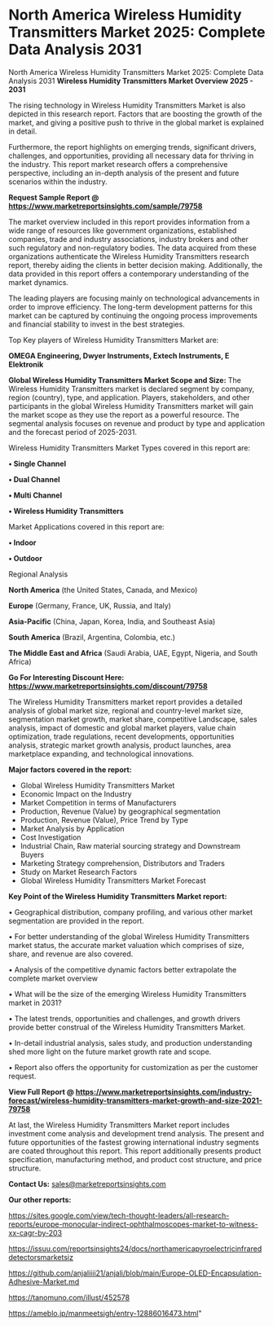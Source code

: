 # North America Wireless Humidity Transmitters Market 2025: Complete Data Analysis 2031
North America Wireless Humidity Transmitters Market 2025: Complete Data Analysis 2031
<Strong> Wireless Humidity Transmitters Market Overview 2025 - 2031</strong>

The rising technology in Wireless Humidity Transmitters Market is also depicted in this research report. Factors that are boosting the growth of the market, and giving a positive push to thrive in the global market is explained in detail.

Furthermore, the report highlights on emerging trends, significant drivers, challenges, and opportunities, providing all necessary data for thriving in the industry. This report market research offers a comprehensive perspective, including an in-depth analysis of the present and future scenarios within the industry.

<strong>Request Sample Report @ <a href=https://www.marketreportsinsights.com/sample/79758>https://www.marketreportsinsights.com/sample/79758</a></strong>

The market overview included in this report provides information from a wide range of resources like government organizations, established companies, trade and industry associations, industry brokers and other such regulatory and non-regulatory bodies. The data acquired from these organizations authenticate the Wireless Humidity Transmitters research report, thereby aiding the clients in better decision making. Additionally, the data provided in this report offers a contemporary understanding of the market dynamics.

The leading players are focusing mainly on technological advancements in order to improve efficiency. The long-term development patterns for this market can be captured by continuing the ongoing process improvements and financial stability to invest in the best strategies.

Top Key players of Wireless Humidity Transmitters Market are:

<strong>OMEGA Engineering, Dwyer Instruments, Extech Instruments, E Elektronik</strong>

<strong><b>Global Wireless Humidity Transmitters Market Scope and Size:</b></strong>
The Wireless Humidity Transmitters market is declared segment by company, region (country), type, and application. Players, stakeholders, and other participants in the global Wireless Humidity Transmitters market will gain the market scope as they use the report as a powerful resource. The segmental analysis focuses on revenue and product by type and application and the forecast period of 2025-2031.

Wireless Humidity Transmitters Market Types covered in this report are:

<strong>• Single Channel

• Dual Channel

• Multi Channel

• Wireless Humidity Transmitters</strong>

Market Applications covered in this report are:

<strong>• Indoor

• Outdoor</strong> 

Regional Analysis

<strong>North America</strong> (the United States, Canada, and Mexico)

<strong>Europe</strong> (Germany, France, UK, Russia, and Italy)

<strong>Asia-Pacific</strong> (China, Japan, Korea, India, and Southeast Asia)

<strong>South America</strong> (Brazil, Argentina, Colombia, etc.)

<strong>The Middle East and Africa</strong> (Saudi Arabia, UAE, Egypt, Nigeria, and South Africa)

<strong>Go For Interesting Discount Here: <a href=https://www.marketreportsinsights.com/discount/79758>https://www.marketreportsinsights.com/discount/79758</a></strong>

The Wireless Humidity Transmitters market report provides a detailed analysis of global market size, regional and country-level market size, segmentation market growth, market share, competitive Landscape, sales analysis, impact of domestic and global market players, value chain optimization, trade regulations, recent developments, opportunities analysis, strategic market growth analysis, product launches, area marketplace expanding, and technological innovations.

<strong><b>Major factors covered in the report:</b></strong>
<ul>
  <li>Global Wireless Humidity Transmitters Market </li>
  <li>Economic Impact on the Industry</li>
  <li>Market Competition in terms of Manufacturers</li>
  <li>Production, Revenue (Value) by geographical segmentation</li>
  <li>Production, Revenue (Value), Price Trend by Type</li>
  <li>Market Analysis by Application</li>
  <li>Cost Investigation</li>
  <li>Industrial Chain, Raw material sourcing strategy and Downstream Buyers</li>
  <li>Marketing Strategy comprehension, Distributors and Traders</li>
  <li>Study on Market Research Factors</li>
  <li>Global Wireless Humidity Transmitters Market Forecast</li>
</ul>

<strong><b>Key Point of the Wireless Humidity Transmitters Market report:</b></strong>

• Geographical distribution, company profiling, and various other market segmentation are provided in the report.

• For better understanding of the global Wireless Humidity Transmitters market status, the accurate market valuation which comprises of size, share, and revenue are also covered.

• Analysis of the competitive dynamic factors better extrapolate the complete market overview

• What will be the size of the emerging Wireless Humidity Transmitters market in 2031?

• The latest trends, opportunities and challenges, and growth drivers provide better construal of the Wireless Humidity Transmitters Market.

• In-detail industrial analysis, sales study, and production understanding shed more light on the future market growth rate and scope.

• Report also offers the opportunity for customization as per the customer request.

<strong><b>View Full Report @ <a href=https://www.marketreportsinsights.com/industry-forecast/wireless-humidity-transmitters-market-growth-and-size-2021-79758>https://www.marketreportsinsights.com/industry-forecast/wireless-humidity-transmitters-market-growth-and-size-2021-79758</a></b></strong>


At last, the Wireless Humidity Transmitters Market report includes investment come analysis and development trend analysis. The present and future opportunities of the fastest growing international industry segments are coated throughout this report. This report additionally presents product specification, manufacturing method, and product cost structure, and price structure.

<strong>Contact Us:</strong>
sales@marketreportsinsights.com

<strong>Our other reports:</strong>

<a href=https://sites.google.com/view/tech-thought-leaders/all-research-reports/europe-monocular-indirect-ophthalmoscopes-market-to-witness-xx-cagr-by-203>https://sites.google.com/view/tech-thought-leaders/all-research-reports/europe-monocular-indirect-ophthalmoscopes-market-to-witness-xx-cagr-by-203</a>

<a href=https://issuu.com/reportsinsights24/docs/northamericapyroelectricinfrareddetectorsmarketsiz>https://issuu.com/reportsinsights24/docs/northamericapyroelectricinfrareddetectorsmarketsiz</a>

<a href=https://github.com/anjaliiii21/anjali/blob/main/Europe-OLED-Encapsulation-Adhesive-Market.md>https://github.com/anjaliiii21/anjali/blob/main/Europe-OLED-Encapsulation-Adhesive-Market.md</a>

<a href=https://tanomuno.com/illust/452578>https://tanomuno.com/illust/452578</a>

<a href=https://ameblo.jp/manmeetsigh/entry-12886016473.html>https://ameblo.jp/manmeetsigh/entry-12886016473.html</a>"
